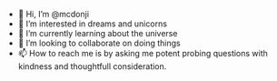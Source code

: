 - 👋 Hi, I’m @mcdonji
- 👀 I’m interested in dreams and unicorns
- 🌱 I’m currently learning about the universe
- 💞️ I’m looking to collaborate on doing things
- 📫 How to reach me is by asking me potent probing questions with kindness and thoughtfull consideration.

<!---
mcdonji/mcdonji is a ✨ special ✨ repository because its `README.md` (this file) appears on your GitHub profile.
You can click the Preview link to take a look at your changes.
--->
